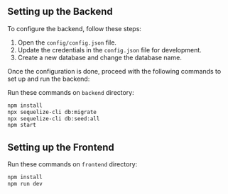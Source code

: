 ## Setting up the Backend

To configure the backend, follow these steps:

1. Open the `config/config.json` file.
2. Update the credentials in the `config.json` file for development.
3. Create a new database and change the database name.

Once the configuration is done, proceed with the following commands to set up and run the backend:

Run these commands on `backend` directory:

```bash
npm install
npx sequelize-cli db:migrate
npx sequelize-cli db:seed:all
npm start
```

## Setting up the Frontend

Run these commands on `frontend` directory:

```bash
npm install
npm run dev
```



